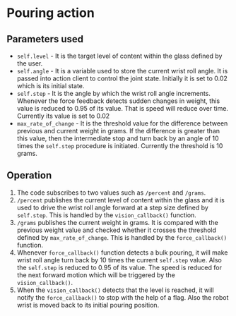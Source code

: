 # Pouring action

## Parameters used
- ```self.level``` - It is the target level of content within the glass defined by the user.
- ```self.angle``` - It is a variable used to store the current wrist roll angle. It is passed into action client to control the joint state. Initially it is set to 0.02 which is its initial state.
- ```self.step``` - It is the angle by which the wrist roll angle increments. Whenever the force feedback detects sudden changes in weight, this value is reduced to 0.95 of its value. That is speed will reduce over time. Currently its value is set to 0.02
- ```max_rate_of_change``` - It is the threshold value for the difference between previous and current weight in grams. If the difference is greater than this value, then the intermediate stop and turn back by an angle of 10 times the ```self.step``` procedure is initiated. Currently the threshold is 10 grams.

## Operation
1. The code subscribes to two values such as ```/percent``` and ```/grams```.
2. ```/percent``` publishes the current level of content within the glass and it is used to drive the wrist roll angle forward at a step size defined by ```self.step```. This is handled by the ```vision_callback()``` function.
3. ```/grams``` publishes the current weight in grams. It is compared with the previous weight value and checked whether it crosses the threshold defined by ```max_rate_of_change```. This is handled by the ```force_callback()``` function.
4. Whenever ```force_callback()``` function detects a bulk pouring, it will make wrist roll angle turn back by 10 times the current ```self.step``` value. Also the ```self.step``` is reduced to 0.95 of its value. The speed is reduced for the next forward motion which will be triggered by the ```vision_callback()```.
5. When the ```vision_callback()``` detects that the level is reached, it will notify the ```force_callback()``` to stop with the help of a flag. Also the robot wrist is moved back to its initial pouring position.
